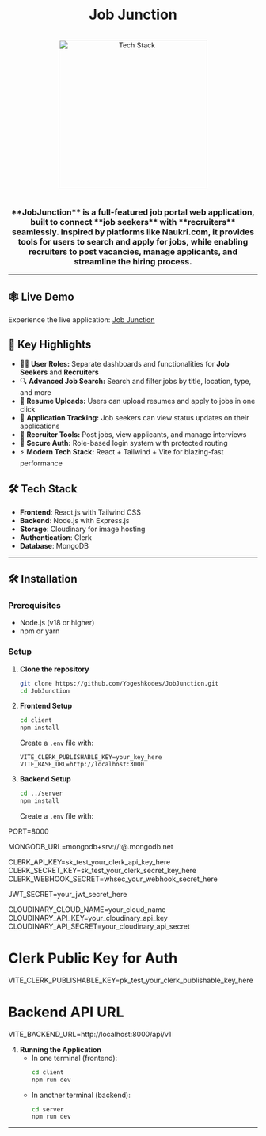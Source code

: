 <h1 align="center">
  <br>
  Job Junction
  <br>
</h1>

<div align="center">
  <a href="https://github.com/yourusername">
    <img src="https://skillicons.dev/icons?i=react,tailwind,nodejs,express,postgres,github" alt="Tech Stack" width="300" style="padding: 15px 0;">
  </a>
</div>

<h3 align="center">
**JobJunction** is a full-featured job portal web application, built to connect **job seekers** with **recruiters** seamlessly. Inspired by platforms like Naukri.com, it provides tools for users to search and apply for jobs, while enabling recruiters to post vacancies, manage applicants, and streamline the hiring process.
</h3>

---

## 🕸️ Live Demo

Experience the live application: [Job Junction](https://job-junction-frontend-chi.vercel.app/)


## 🌟 Key Highlights

- 👩‍💼 **User Roles:** Separate dashboards and functionalities for **Job Seekers** and **Recruiters**
- 🔍 **Advanced Job Search:** Search and filter jobs by title, location, type, and more
- 📄 **Resume Uploads:** Users can upload resumes and apply to jobs in one click
- 📝 **Application Tracking:** Job seekers can view status updates on their applications
- 🧰 **Recruiter Tools:** Post jobs, view applicants, and manage interviews
- 🔐 **Secure Auth:** Role-based login system with protected routing
- ⚡ **Modern Tech Stack:** React + Tailwind + Vite for blazing-fast performance

  
## 🛠 Tech Stack

- **Frontend**: React.js with Tailwind CSS
- **Backend**: Node.js with Express.js
- **Storage**: Cloudinary for image hosting
- **Authentication**: Clerk
- **Database**: MongoDB

---

## 🛠️ Installation

### Prerequisites

- Node.js (v18 or higher)
- npm or yarn

### Setup

1. **Clone the repository**

   ```bash
   git clone https://github.com/Yogeshkodes/JobJunction.git
   cd JobJunction
   ```

2. **Frontend Setup**

   ```bash
   cd client
   npm install
   ```

   Create a `.env` file with:

   ```
   VITE_CLERK_PUBLISHABLE_KEY=your_key_here
   VITE_BASE_URL=http://localhost:3000
   ```

3. **Backend Setup**

   ```bash
   cd ../server
   npm install
   ```

   Create a `.env` file with:

PORT=8000

MONGODB_URL=mongodb+srv://<username>:<password>@<cluster-url>.mongodb.net

CLERK_API_KEY=sk_test_your_clerk_api_key_here
CLERK_SECRET_KEY=sk_test_your_clerk_secret_key_here
CLERK_WEBHOOK_SECRET=whsec_your_webhook_secret_here

JWT_SECRET=your_jwt_secret_here

CLOUDINARY_CLOUD_NAME=your_cloud_name
CLOUDINARY_API_KEY=your_cloudinary_api_key
CLOUDINARY_API_SECRET=your_cloudinary_api_secret

# Clerk Public Key for Auth
VITE_CLERK_PUBLISHABLE_KEY=pk_test_your_clerk_publishable_key_here

# Backend API URL
VITE_BACKEND_URL=http://localhost:8000/api/v1

4. **Running the Application**
   - In one terminal (frontend):
     ```bash
     cd client
     npm run dev
     ```
   - In another terminal (backend):
     ```bash
     cd server
     npm run dev
     ```

---
